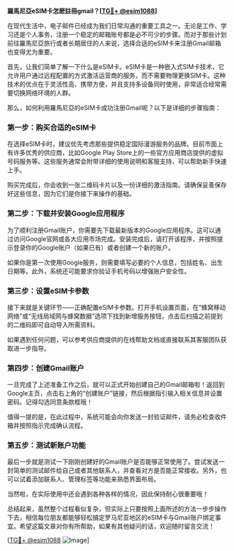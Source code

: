 **羅馬尼亞eSIM卡怎麽註冊gmail？[[TG💪+ @esim1088](https://t.me/s/esim1088)]**

在现代生活中，电子邮件已经成为我们日常沟通的重要工具之一。无论是工作、学习还是个人事务，注册一个稳定的邮箱账号都是必不可少的步骤。而对于那些计划前往羅馬尼亞旅行或者长期居住的人来说，选择合适的eSIM卡来注册Gmail邮箱也变得尤为重要。

首先，让我们简单了解一下什么是eSIM卡。eSIM卡是一种嵌入式SIM卡技术，它允许用户通过远程配置的方式激活运营商的服务，而不需要物理更换SIM卡。这种技术的优点在于灵活性高、携带方便，并且支持多设备同时使用，非常适合经常需要切换网络环境的人群。

那么，如何利用羅馬尼亞的eSIM卡成功注册Gmail呢？以下是详细的步骤指南：

### 第一步：购买合适的eSIM卡

在选择eSIM卡时，建议优先考虑那些提供稳定国际漫游服务的品牌。目前市面上有许多优秀的供应商，比如Google Play Store上的一些官方应用商店提供的虚拟号码服务等。这些服务通常会附带详细的使用说明和客服支持，可以帮助新手快速上手。

购买完成后，你会收到一张二维码卡片以及一份详细的激活指南。请确保妥善保存好这些信息，因为它们是你接下来操作的基础。

### 第二步：下载并安装Google应用程序

为了顺利注册Gmail账户，你需要先下载最新版本的Google应用程序。这可以通过访问Google官网或各大应用市场完成。安装完成后，请打开该程序，并按照提示登录你的Google账户（如果已有）或者创建一个新的账户。

如果你是第一次使用Google服务，则需要填写必要的个人信息，包括姓名、出生日期等。此外，系统还可能要求你验证手机号码以增强账户安全性。

### 第三步：设置eSIM卡参数

接下来就是关键环节——正确配置eSIM卡参数。打开手机设置页面，在“蜂窝移动网络”或“无线局域网与蜂窝数据”选项下找到新增服务按钮，点击后扫描之前提到的二维码即可自动导入所需资料。

如果遇到任何问题，可以参考供应商提供的在线帮助文档或直接联系其客服团队获取进一步指导。

### 第四步：创建Gmail账户

一旦完成了上述准备工作之后，就可以正式开始创建自己的Gmail邮箱啦！返回到Google主页，点击右上角的“创建账户”链接，然后根据指引输入相关信息并设置密码。记得勾选同意条款框哦！

值得一提的是，在此过程中，系统可能会向你发送一封验证邮件，请务必检查收件箱并按照指示完成确认流程。

### 第五步：测试新账户功能

最后一步就是测试一下刚刚创建好的Gmail账户是否能够正常使用了。尝试发送一封简单的测试邮件给自己或者其他联系人，并查看对方是否能正常接收。另外，也可以试着添加联系人、管理标签等功能来熟悉界面布局。

当然啦，在实际使用中还会遇到各种各样的情况，因此保持耐心很重要哦！

总结起来，虽然整个过程看似复杂，但实际上只要按照上面所述的方法一步步操作下去，相信每位朋友都能够轻松搞定罗马尼亚地区的eSIM卡与Gmail账户绑定事宜。希望这篇文章对你有所帮助，如果有其他疑问的话，欢迎随时留言交流！

[[TG💪+ @esim1088](https://t.me/s/esim1088) ![Image](https://i.postimg.cc/4NQfJmqS/Snipaste-2025-05-13-00-14-12.png)]